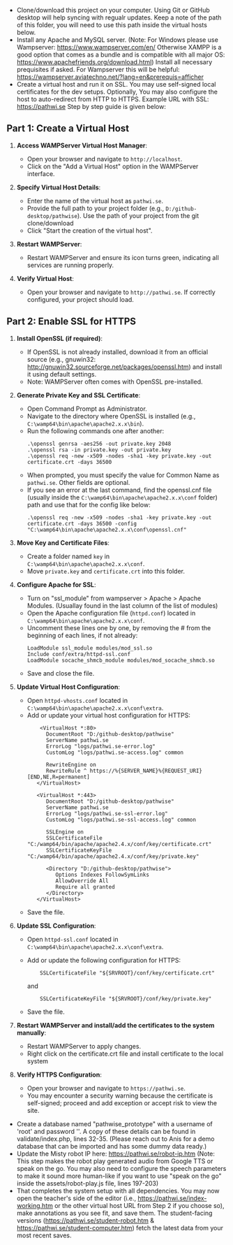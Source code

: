 - Clone/download this project on your computer. Using Git or GitHub desktop will help syncing with regualr updates. Keep a note of the path of this folder, you will need to use this path inside the virtual hosts below.
- Install any Apache and MySQL server. (Note: For Windows please use Wampserver: https://www.wampserver.com/en/ Otherwise XAMPP is a good option that comes as a bundle and is compatible with all major OS: https://www.apachefriends.org/download.html) Install all necessary prequisites if asked. For Wampserver this will be helpful: https://wampserver.aviatechno.net/?lang=en&prerequis=afficher
- Create a virtual host and run it on SSL. You may use self-signed local certificates for the dev setups. Optionally, You may also configure the host to auto-redirect from HTTP to HTTPS. Example URL with SSL: https://pathwi.se Step by step guide is given below:

## **Part 1: Create a Virtual Host**

1. **Access WAMPServer Virtual Host Manager**:
   - Open your browser and navigate to `http://localhost`.
   - Click on the "Add a Virtual Host" option in the WAMPServer interface.

2. **Specify Virtual Host Details**:
   - Enter the name of the virtual host as `pathwi.se`.
   - Provide the full path to your project folder (e.g., `D:/github-desktop/pathwise`). Use the path of your project from the git clone/download
   - Click "Start the creation of the virtual host".

3. **Restart WAMPServer**:
   - Restart WAMPServer and ensure its icon turns green, indicating all services are running properly.

4. **Verify Virtual Host**:
   - Open your browser and navigate to `http://pathwi.se`. If correctly configured, your project should load.

## **Part 2: Enable SSL for HTTPS**

1. **Install OpenSSL (if required)**:
   - If OpenSSL is not already installed, download it from an official source (e.g., gnuwin32: http://gnuwin32.sourceforge.net/packages/openssl.htm) and install it using default settings.
   - Note: WAMPServer often comes with OpenSSL pre-installed.

2. **Generate Private Key and SSL Certificate**:
   - Open Command Prompt as Administrator.
   - Navigate to the directory where OpenSSL is installed (e.g., `C:\wamp64\bin\apache\apache2.x.x\bin`).
   - Run the following commands one after another:
     ```
     .\openssl genrsa -aes256 -out private.key 2048
     .\openssl rsa -in private.key -out private.key
     .\openssl req -new -x509 -nodes -sha1 -key private.key -out certificate.crt -days 36500
     ```
   - When prompted, you must specify the value for Common Name as `pathwi.se`. Other fields are optional.
   - If you see an error at the last command, find the openssl.cnf file (usually inside the `C:\wamp64\bin\apache\apache2.x.x\conf` folder) path and use that for the config like below:
     ```
     .\openssl req -new -x509 -nodes -sha1 -key private.key -out certificate.crt -days 36500 -config "C:\wamp64\bin\apache\apache2.x.x\conf\openssl.cnf"
     ```

3. **Move Key and Certificate Files**:
   - Create a folder named `key` in `C:\wamp64\bin\apache\apache2.x.x\conf`.
   - Move `private.key` and `certificate.crt` into this folder.

4. **Configure Apache for SSL**:
   - Turn on "ssl_module" from wampserver > Apache > Apache Modules. (Usuallay found in the last column of the list of modules)
   - Open the Apache configuration file (`httpd.conf`) located in `C:\wamp64\bin\apache\apache2.x.x\conf`.
   - Uncomment these lines one by one, by removing the # from the beginning of each lines, if not already:
     ```
     LoadModule ssl_module modules/mod_ssl.so
     Include conf/extra/httpd-ssl.conf
     LoadModule socache_shmcb_module modules/mod_socache_shmcb.so
     ```
   - Save and close the file.

6. **Update Virtual Host Configuration**:
   - Open `httpd-vhosts.conf` located in `C:\wamp64\bin\apache\apache2.x.x\conf\extra`.
   - Add or update your virtual host configuration for HTTPS:
     ```
         <VirtualHost *:80>
           DocumentRoot "D:/github-desktop/pathwise"
           ServerName pathwi.se
           ErrorLog "logs/pathwi.se-error.log"
           CustomLog "logs/pathwi.se-access.log" common

           RewriteEngine on
           RewriteRule ^ https://%{SERVER_NAME}%{REQUEST_URI} [END,NE,R=permanent]
        </VirtualHost>

        <VirtualHost *:443>
           DocumentRoot "D:/github-desktop/pathwise"
           ServerName pathwi.se
           ErrorLog "logs/pathwi.se-ssl-error.log"
           CustomLog "logs/pathwi.se-ssl-access.log" common

           SSLEngine on
           SSLCertificateFile "C:/wamp64/bin/apache/apache2.4.x/conf/key/certificate.crt"
           SSLCertificateKeyFile "C:/wamp64/bin/apache/apache2.4.x/conf/key/private.key"

           <Directory "D:/github-desktop/pathwise">
              Options Indexes FollowSymLinks
              AllowOverride All
              Require all granted
           </Directory>
        </VirtualHost>
     ```
   - Save the file.

7. **Update SSL Configuration**:
   - Open `httpd-ssl.conf` located in `C:\wamp64\bin\apache\apache2.x.x\conf\extra`.
   - Add or update the following configuration for HTTPS:
     ```
         SSLCertificateFile "${SRVROOT}/conf/key/certificate.crt"
     ```
     and
      
     ```
         SSLCertificateKeyFile "${SRVROOT}/conf/key/private.key"
     ```
   - Save the file.
8. **Restart WAMPServer and install/add the certificates to the system manually**:
   - Restart WAMPServer to apply changes.
   - Right click on the certificate.crt file and install certificate to the local system

9. **Verify HTTPS Configuration**:
   - Open your browser and navigate to `https://pathwi.se`.
   - You may encounter a security warning because the certificate is self-signed; proceed and add exception or accept risk to view the site. 

- Create a database named "pathwise_prototype" with a username of 'root' and password ''. A copy of these details can be found in validate/index.php, lines 32-35. (Please reach out to Anis for a demo database that can be imported and has some dummy data ready.)
- Update the Misty robot IP here: https://pathwi.se/robot-ip.htm (Note: This step makes the robot play generated audio from Google TTS or speak on the go. You may also need to configure the speech parameters to make it sound more human-like if you want to use "speak on the go" inside the assets/robot-play.js file, lines 197-203)
- That completes the system setup with all dependencies. You may now open the teacher's side of the editor (i.e., https://pathwi.se/index-working.htm or the other virtual host URL from Step 2 if you choose so), make annotations as you see fit, and save them. The student-facing versions (https://pathwi.se/student-robot.htm & https://pathwi.se/student-computer.htm) fetch the latest data from your most recent saves.
